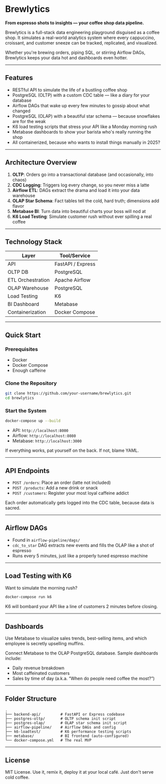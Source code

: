 # Brewlytics

**From espresso shots to insights — your coffee shop data pipeline.**

Brewlytics is a full-stack data engineering playground disguised as a coffee shop. It simulates a real-world analytics system where every cappuccino, croissant, and customer sneeze can be tracked, replicated, and visualized.

Whether you're brewing orders, piping SQL, or stirring Airflow DAGs, Brewlytics keeps your data hot and dashboards even hotter.

---

## Features

* RESTful API to simulate the life of a bustling coffee shop
* PostgreSQL (OLTP) with a custom CDC table — like a diary for your database
* Airflow DAGs that wake up every few minutes to gossip about what changed
* PostgreSQL (OLAP) with a beautiful star schema — because snowflakes are for the weak
* K6 load testing scripts that stress your API like a Monday morning rush
* Metabase dashboards to show your barista who's really running the shop
* All containerized, because who wants to install things manually in 2025?

---

## Architecture Overview

1. **OLTP**: Orders go into a transactional database (and occasionally, into chaos)
2. **CDC Logging**: Triggers log every change, so you never miss a latte
3. **Airflow ETL**: DAGs extract the drama and load it into your data warehouse
4. **OLAP Star Schema**: Fact tables tell the cold, hard truth; dimensions add flavor
5. **Metabase BI**: Turn data into beautiful charts your boss will nod at
6. **K6 Load Testing**: Simulate customer rush without ever spilling a real coffee

---

## Technology Stack

| Layer             | Tool/Service      |
| ----------------- | ----------------- |
| API               | FastAPI / Express |
| OLTP DB           | PostgreSQL        |
| ETL Orchestration | Apache Airflow    |
| OLAP Warehouse    | PostgreSQL        |
| Load Testing      | K6                |
| BI Dashboard      | Metabase          |
| Containerization  | Docker Compose    |

---

## Quick Start

### Prerequisites

* Docker
* Docker Compose
* Enough caffeine

### Clone the Repository

```bash
git clone https://github.com/your-username/brewlytics.git
cd brewlytics
```

### Start the System

```bash
docker-compose up --build
```

* API: `http://localhost:8000`
* Airflow: `http://localhost:8080`
* Metabase: `http://localhost:3000`

If everything works, pat yourself on the back. If not, blame YAML.

---

## API Endpoints

* `POST /orders`: Place an order (latte not included)
* `POST /products`: Add a new drink or snack
* `POST /customers`: Register your most loyal caffeine addict

Each order automatically gets logged into the CDC table, because data is sacred.

---

## Airflow DAGs

* Found in `airflow-pipeline/dags/`
* `cdc_to_star` DAG extracts new events and fills the OLAP like a shot of espresso
* Runs every 5 minutes, just like a properly tuned espresso machine

---

## Load Testing with K6

Want to simulate the morning rush?

```bash
docker-compose run k6
```

K6 will bombard your API like a line of customers 2 minutes before closing.

---

## Dashboards

Use Metabase to visualize sales trends, best-selling items, and which employee is secretly upselling muffins.

Connect Metabase to the OLAP PostgreSQL database. Sample dashboards include:

* Daily revenue breakdown
* Most caffeinated customers
* Sales by time of day (a.k.a. “When do people need coffee the most?”)

---

## Folder Structure

```
.
├── backend-api/         # FastAPI or Express codebase
├── postgres-oltp/       # OLTP schema init script
├── postgres-olap/       # OLAP star schema init script
├── airflow-pipeline/    # Airflow DAGs and config
├── k6-loadtest/         # K6 performance testing scripts
├── metabase/            # BI frontend (auto-configured)
└── docker-compose.yml   # The real MVP
```

---

## License

MIT License. Use it, remix it, deploy it at your local café. Just don't serve cold coffee.

